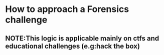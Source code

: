 # How to approach a Forensics challenge #

## NOTE:This logic is applicable mainly on ctfs and educational challenges (e.g:hack the box) ##
